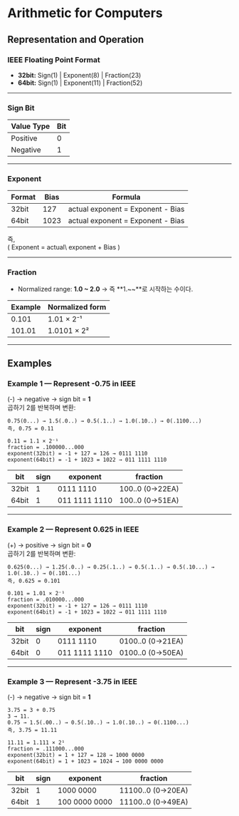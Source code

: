 # Arithmetic for Computers

## Representation and Operation

### IEEE Floating Point Format
- **32bit:** Sign(1) | Exponent(8) | Fraction(23)  
- **64bit:** Sign(1) | Exponent(11) | Fraction(52)

---

### Sign Bit
| Value Type | Bit |
|-------------|-----|
| Positive | 0 |
| Negative | 1 |

---

### Exponent
| Format | Bias | Formula |
|---------|------|----------|
| 32bit | 127 | actual exponent = Exponent - Bias |
| 64bit | 1023 | actual exponent = Exponent - Bias |

즉,  
\( Exponent = actual\ exponent + Bias \)

---

### Fraction
- Normalized range: **1.0 ~ 2.0** → 즉 **1.~~**로 시작하는 수이다.

| Example | Normalized form |
|----------|-----------------|
| 0.101 | 1.01 × 2⁻¹ |
| 101.01 | 1.0101 × 2² |

---

## Examples

### Example 1 — Represent **-0.75** in IEEE

(-) → negative → sign bit = **1**  
곱하기 2를 반복하며 변환:
```
0.75(0...) → 1.5(.0..) → 0.5(.1..) → 1.0(.10..) → 0(.1100...)
즉, 0.75 = 0.11
```

```
0.11 = 1.1 × 2⁻¹
fraction = .100000...000
exponent(32bit) = -1 + 127 = 126 → 0111 1110
exponent(64bit) = -1 + 1023 = 1022 → 011 1111 1110
```

| bit | sign | exponent | fraction |
|------|------|-----------|-----------|
| 32bit | 1 | 0111 1110 | 100..0 (0→22EA) |
| 64bit | 1 | 011 1111 1110 | 100..0 (0→51EA) |

---

### Example 2 — Represent **0.625** in IEEE

(+) → positive → sign bit = **0**  
곱하기 2를 반복하며 변환:
```
0.625(0...) → 1.25(.0..) → 0.25(.1..) → 0.5(.1..) → 0.5(.10...) → 1.0(.10..) → 0(.101...)
즉, 0.625 = 0.101
```

```
0.101 = 1.01 × 2⁻¹
fraction = .010000...000
exponent(32bit) = -1 + 127 = 126 → 0111 1110
exponent(64bit) = -1 + 1023 = 1022 → 011 1111 1110
```

| bit | sign | exponent | fraction |
|------|------|-----------|-----------|
| 32bit | 0 | 0111 1110 | 0100..0 (0→21EA) |
| 64bit | 0 | 011 1111 1110 | 0100..0 (0→50EA) |

---

### Example 3 — Represent **-3.75** in IEEE

(-) → negative → sign bit = **1**  
```
3.75 = 3 + 0.75
3 → 11.
0.75 → 1.5(.00..) → 0.5(.10..) → 1.0(.10..) → 0(.1100...)
즉, 3.75 = 11.11
```

```
11.11 = 1.111 × 2¹
fraction = .111000...000
exponent(32bit) = 1 + 127 = 128 → 1000 0000
exponent(64bit) = 1 + 1023 = 1024 → 100 0000 0000
```

| bit | sign | exponent | fraction |
|------|------|-----------|-----------|
| 32bit | 1 | 1000 0000 | 11100..0 (0→20EA) |
| 64bit | 1 | 100 0000 0000 | 11100..0 (0→49EA) |
